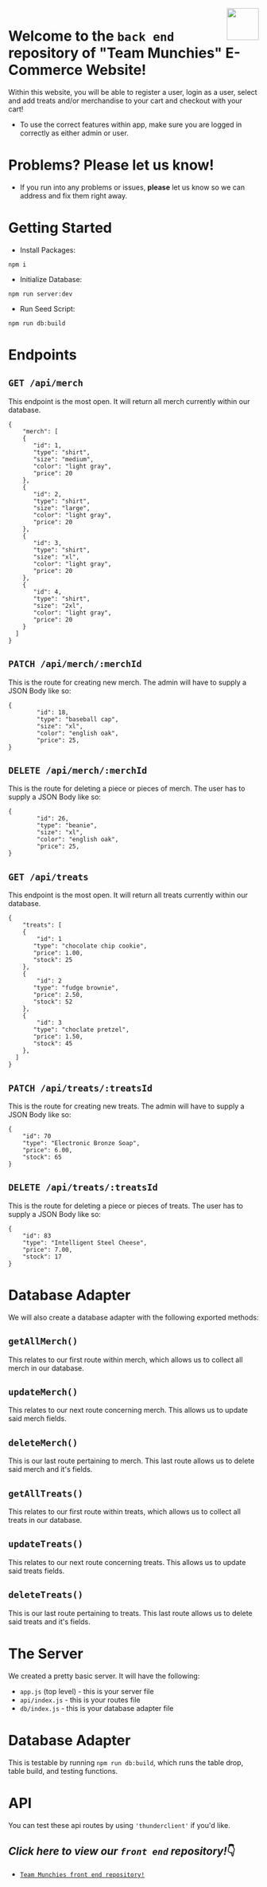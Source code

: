 <img src="https://github.com/jstanley490/grace_shopper/blob/main/src/assets/logo.svg" align ="right" style="height: 64px" />

# Welcome to the ```back end``` repository of "Team Munchies" E-Commerce Website!
Within this website, you will be able to register a user, login as a user, select and add treats and/or merchandise to your cart and checkout with your cart!

* To use the correct features within app, make sure you are logged in correctly as either admin or user.

# Problems? Please let us know!
* If you run into any problems or issues, **please** let us know so we can address and fix them right away.

# Getting Started
* Install Packages:

```npm i```

* Initialize Database:

```npm run server:dev```

* Run Seed Script:

```npm run db:build```


# Endpoints

## ``` GET /api/merch ```

This endpoint is the most open. It will return all merch currently within our database.

```
{
    "merch": [
    {
       "id": 1,
       "type": "shirt",
       "size": "medium",
       "color": "light gray",
       "price": 20
    },
    {
       "id": 2,
       "type": "shirt",
       "size": "large",
       "color": "light gray",
       "price": 20
    },
    {
       "id": 3,
       "type": "shirt",
       "size": "xl",
       "color": "light gray",
       "price": 20
    },
    {
       "id": 4,
       "type": "shirt",
       "size": "2xl",
       "color": "light gray",
       "price": 20
    }
  ]
}
```

## ``` PATCH /api/merch/:merchId ```

This is the route for creating new merch. The admin will have to supply a JSON Body like so:

```
{
        "id": 18,
        "type": "baseball cap",
        "size": "xl",
        "color": "english oak",
        "price": 25,
}
```

## ``` DELETE /api/merch/:merchId ```

This is the route for deleting a piece or pieces of merch. The user has to supply a JSON Body like so:

```
{
        "id": 26,
        "type": "beanie",
        "size": "xl",
        "color": "english oak",
        "price": 25,
}
```

## ``` GET /api/treats ```

This endpoint is the most open. It will return all treats currently within our database.

```
{
    "treats": [
    {
        "id": 1
       "type": "chocolate chip cookie",
       "price": 1.00,
       "stock": 25
    },
    {
        "id": 2
       "type": "fudge brownie",
       "price": 2.50,
       "stock": 52
    },
    {
        "id": 3
       "type": "choclate pretzel",
       "price": 1.50,
       "stock": 45
    },
  ]
}
```

## ``` PATCH /api/treats/:treatsId ```

This is the route for creating new treats. The admin will have to supply a JSON Body like so:

```
{
    "id": 70
    "type": "Electronic Bronze Soap",
    "price": 6.00,
    "stock": 65
}
```

## ``` DELETE /api/treats/:treatsId ```

This is the route for deleting a piece or pieces of treats. The user has to supply a JSON Body like so:

```
{
    "id": 83
    "type": "Intelligent Steel Cheese",
    "price": 7.00,
    "stock": 17
}
```

# Database Adapter

We will also create a database adapter with the following exported methods:

## ```getAllMerch()```

This relates to our first route within merch, which allows us to collect all merch in our database.


## ```updateMerch()```

This relates to our next route concerning merch. This allows us to update said merch fields.

## ```deleteMerch()```

This is our last route pertaining to merch. This last route allows us to delete said merch and it's fields.

## ```getAllTreats()```

This relates to our first route within treats, which allows us to collect all treats in our database.

## ```updateTreats()```

This relates to our next route concerning treats. This allows us to update said treats fields.


## ```deleteTreats()```

This is our last route pertaining to treats. This last route allows us to delete said treats and it's fields.

# The Server

We created a pretty basic server. It will have the following:

* ```app.js``` (top level) - this is your server file
* ```api/index.js``` - this is your routes file
* ```db/index.js``` - this is your database adapter file

# Database Adapter

This is testable by running ```npm run db:build```, which runs the table drop, table build, and testing functions.

# API

You can test these api routes by using ```'thunderclient'``` if you'd like.

## *Click here to view our ```front end``` repository!*:point_down:
* [```Team Munchies front end repository!```](https://github.com/jstanley490/grace_shopper/tree/main)
